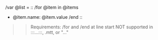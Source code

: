 /var @list = ::
/for @item in @items
- @item.name: @item.value
/end
::

>> Requirements: /for and /end at line start
>> NOT supported in :::...:::, .mtt, or "..."